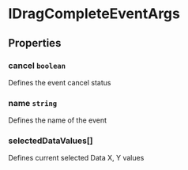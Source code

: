# IDragCompleteEventArgs

## Properties

### cancel `boolean`

Defines the event cancel status

### name `string`

Defines the name of the event

### selectedDataValues[]

Defines current selected Data X, Y values
